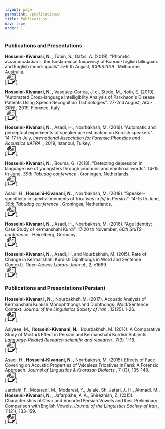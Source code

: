 ```yaml
---
layout: page
permalink: /publications/
title: Publications
nav: true
order: 1
---
```


<!---
description: publications by categories in reversed chronological order. generated by jekyll-scholar.--->
<!---
<h3> Publications and Presentations</h3> -->
<h3> Publications and Presentations </h3>
<!---<h5 class="year">{{2019}}</h5> --->

<p>
<b> Hosseini-Kivanani, N. </b>, Tobin, S., Gafos, A. (2019). "Phonetic accommodation in the fundamental frequency of Korean-English bilinguals and English monolinguals". 5-9 th August, <i> ICPhS2019 </i>. Melbourne, Australia.
<a href="https://www.researchgate.net/publication/334895276_PHONETIC_ACCOMMODATION_IN_THE_FUNDAMENTAL_FREQUENCY_OF_KOREAN-ENGLISH_BILINGUALS_AND_ENGLISH_MONOLINGUALS"  target="_blank"> <br> [<svg xmlns="http://www.w3.org/2000/svg" width="30" height="30" viewBox="0 0 24 24"><path d="M12.37 5.379l-5.64 5.64c-.655.655-1.515.982-2.374.982-1.855 0-3.356-1.498-3.356-3.356 0-.86.327-1.721.981-2.375l5.54-5.539c.487-.487 1.125-.731 1.765-.731 2.206 0 3.338 2.686 1.765 4.259l-4.919 4.919c-.634.634-1.665.634-2.298 0-.634-.633-.634-1.664 0-2.298l3.97-3.97.828.828-3.97 3.97c-.178.177-.178.465 0 .642.177.178.465.178.642 0l4.919-4.918c1.239-1.243-.636-3.112-1.873-1.874l-5.54 5.54c-.853.853-.853 2.24 0 3.094.854.852 2.24.852 3.093 0l5.64-5.64.827.827zm.637-5.379c.409.609.635 1.17.729 2h7.264v11.543c0 4.107-6 2.457-6 2.457s1.518 6-2.638 6h-7.362v-8.062c-.63.075-1 .13-2-.133v10.195h10.189c3.163 0 9.811-7.223 9.811-9.614v-14.386h-9.993zm4.993 6h-3.423l-.793.793-.207.207h4.423v-1zm0 3h-6.423l-1 1h7.423v-1zm0 3h-9.423l-.433.433c-.212.213-.449.395-.689.567h10.545v-1z"/></svg>]</a>&nbsp;&nbsp;</p>

<p>
<b> Hosseini-Kivanani, N. </b>, Vasquez-Correa, J. c., Stede, M., Noth, E. (2019). "Automated Cross-language Intelligibility Analysis of Parkinson's Disease Patients Using Speech Recognition Technologies". 27-2nd August, <i> ACL-SRW </i>, 2019, Florence, Italy.
<a href="https://www.researchgate.net/publication/334733212_Automated_Cross-language_Intelligibility_Analysis_of_Parkinson's_Disease_Patients_Using_Speech_Recognition_Technologies"  target="_blank"> <br>  [<svg xmlns="http://www.w3.org/2000/svg" width="30" height="30" viewBox="0 0 24 24"><path d="M12.37 5.379l-5.64 5.64c-.655.655-1.515.982-2.374.982-1.855 0-3.356-1.498-3.356-3.356 0-.86.327-1.721.981-2.375l5.54-5.539c.487-.487 1.125-.731 1.765-.731 2.206 0 3.338 2.686 1.765 4.259l-4.919 4.919c-.634.634-1.665.634-2.298 0-.634-.633-.634-1.664 0-2.298l3.97-3.97.828.828-3.97 3.97c-.178.177-.178.465 0 .642.177.178.465.178.642 0l4.919-4.918c1.239-1.243-.636-3.112-1.873-1.874l-5.54 5.54c-.853.853-.853 2.24 0 3.094.854.852 2.24.852 3.093 0l5.64-5.64.827.827zm.637-5.379c.409.609.635 1.17.729 2h7.264v11.543c0 4.107-6 2.457-6 2.457s1.518 6-2.638 6h-7.362v-8.062c-.63.075-1 .13-2-.133v10.195h10.189c3.163 0 9.811-7.223 9.811-9.614v-14.386h-9.993zm4.993 6h-3.423l-.793.793-.207.207h4.423v-1zm0 3h-6.423l-1 1h7.423v-1zm0 3h-9.423l-.433.433c-.212.213-.449.395-.689.567h10.545v-1z"/></svg>]</a>&nbsp;&nbsp;</p>

<p>
<b> Hosseini-Kivanani, N. </b>, Asadi, H., Nourbakhsh, M. (2019). "Automatic and perceptual experiments of speaker age estimation on Kurdish speakers". 14-17 th July, <i> International Association for Forensic Phonetics and Acoustics (IAFPA) </i>, 2019, Istanbul, Turkey. 
<a href="https://www.researchgate.net/publication/334591714_Automatic_and_perceptual_experiments_of_speaker_age_estimation_on_Kurdish_speakers"  target="_blank"> <br>  [<svg xmlns="http://www.w3.org/2000/svg" width="30" height="30" viewBox="0 0 24 24"><path d="M12.37 5.379l-5.64 5.64c-.655.655-1.515.982-2.374.982-1.855 0-3.356-1.498-3.356-3.356 0-.86.327-1.721.981-2.375l5.54-5.539c.487-.487 1.125-.731 1.765-.731 2.206 0 3.338 2.686 1.765 4.259l-4.919 4.919c-.634.634-1.665.634-2.298 0-.634-.633-.634-1.664 0-2.298l3.97-3.97.828.828-3.97 3.97c-.178.177-.178.465 0 .642.177.178.465.178.642 0l4.919-4.918c1.239-1.243-.636-3.112-1.873-1.874l-5.54 5.54c-.853.853-.853 2.24 0 3.094.854.852 2.24.852 3.093 0l5.64-5.64.827.827zm.637-5.379c.409.609.635 1.17.729 2h7.264v11.543c0 4.107-6 2.457-6 2.457s1.518 6-2.638 6h-7.362v-8.062c-.63.075-1 .13-2-.133v10.195h10.189c3.163 0 9.811-7.223 9.811-9.614v-14.386h-9.993zm4.993 6h-3.423l-.793.793-.207.207h4.423v-1zm0 3h-6.423l-1 1h7.423v-1zm0 3h-9.423l-.433.433c-.212.213-.449.395-.689.567h10.545v-1z"/></svg>]</a>&nbsp;&nbsp;</p>

<p>
<b> Hosseini-Kivanani, N. </b>, Bouma, G. (2018). "Detecting depression in language use of youngsters through pronouns and emotional words". 14-15 th June, <i> 39th Tabudag conference </i>. Groningen, Netherlands. <a href="https://www.researchgate.net/publication/325653917_Detecting_depression_in_language_use_of_youngsters_through_pronouns_and_emotional_words"  target="_blank"> <br>  [<svg xmlns="http://www.w3.org/2000/svg" width="30" height="30" viewBox="0 0 24 24"><path d="M12.37 5.379l-5.64 5.64c-.655.655-1.515.982-2.374.982-1.855 0-3.356-1.498-3.356-3.356 0-.86.327-1.721.981-2.375l5.54-5.539c.487-.487 1.125-.731 1.765-.731 2.206 0 3.338 2.686 1.765 4.259l-4.919 4.919c-.634.634-1.665.634-2.298 0-.634-.633-.634-1.664 0-2.298l3.97-3.97.828.828-3.97 3.97c-.178.177-.178.465 0 .642.177.178.465.178.642 0l4.919-4.918c1.239-1.243-.636-3.112-1.873-1.874l-5.54 5.54c-.853.853-.853 2.24 0 3.094.854.852 2.24.852 3.093 0l5.64-5.64.827.827zm.637-5.379c.409.609.635 1.17.729 2h7.264v11.543c0 4.107-6 2.457-6 2.457s1.518 6-2.638 6h-7.362v-8.062c-.63.075-1 .13-2-.133v10.195h10.189c3.163 0 9.811-7.223 9.811-9.614v-14.386h-9.993zm4.993 6h-3.423l-.793.793-.207.207h4.423v-1zm0 3h-6.423l-1 1h7.423v-1zm0 3h-9.423l-.433.433c-.212.213-.449.395-.689.567h10.545v-1z"/></svg>]</a>&nbsp;&nbsp;</p>

<p>
Asadi, H., <b> Hosseini-Kivanani, N. </b>, Nourbakhsh, M. (2018).  "Speaker-specificity in spectral moments of fricatives in /s/ in Persian". 14-15 th June,<i> 39th Tabudag conference </i>. Groningen, Netherlands. <a href="https://www.researchgate.net/publication/324804135_Speaker-specificity_in_spectral_moments_of_fricative_s_in_Persian"  target="_blank"> <br>  [<svg xmlns="http://www.w3.org/2000/svg" width="30" height="30" viewBox="0 0 24 24"><path d="M12.37 5.379l-5.64 5.64c-.655.655-1.515.982-2.374.982-1.855 0-3.356-1.498-3.356-3.356 0-.86.327-1.721.981-2.375l5.54-5.539c.487-.487 1.125-.731 1.765-.731 2.206 0 3.338 2.686 1.765 4.259l-4.919 4.919c-.634.634-1.665.634-2.298 0-.634-.633-.634-1.664 0-2.298l3.97-3.97.828.828-3.97 3.97c-.178.177-.178.465 0 .642.177.178.465.178.642 0l4.919-4.918c1.239-1.243-.636-3.112-1.873-1.874l-5.54 5.54c-.853.853-.853 2.24 0 3.094.854.852 2.24.852 3.093 0l5.64-5.64.827.827zm.637-5.379c.409.609.635 1.17.729 2h7.264v11.543c0 4.107-6 2.457-6 2.457s1.518 6-2.638 6h-7.362v-8.062c-.63.075-1 .13-2-.133v10.195h10.189c3.163 0 9.811-7.223 9.811-9.614v-14.386h-9.993zm4.993 6h-3.423l-.793.793-.207.207h4.423v-1zm0 3h-6.423l-1 1h7.423v-1zm0 3h-9.423l-.433.433c-.212.213-.449.395-.689.567h10.545v-1z"/></svg>]</a>&nbsp;&nbsp;</p>

<p>
<b> Hosseini-Kivanani, N. </b>, Asadi, H., Nourbakhsh, M. (2016). "Age Identity; Case Study of Kermanshahi Kurdi". 17-20 th November, <i> 60th StuTS conference </i>. Heidelberg, Germany. <a href="https://www.researchgate.net/publication/310507398_Age_Identity_Case_Study_of_Kurdish_speakers?_sg%5B0%5D=ukkTUAJ2Ly5kKYoUD3aSjaL_3fj6B4g1LLjGJFpZ7hZAWgnjp1TkfB0MUxYvxhxlTgAP1z0trZTnvT3ttWAlXPxf0IMU7vphfiCwfFog.I0ZWO2iyV9iPqiFEHpS8uHHYmKbUoDgETY2TclNpTuhvL_INhchp2iC1X3vM0UzKOnix_gdDf47n1NyUaggb6g"  target="_blank"> <br>  [<svg xmlns="http://www.w3.org/2000/svg" width="30" height="30" viewBox="0 0 24 24"><path d="M12.37 5.379l-5.64 5.64c-.655.655-1.515.982-2.374.982-1.855 0-3.356-1.498-3.356-3.356 0-.86.327-1.721.981-2.375l5.54-5.539c.487-.487 1.125-.731 1.765-.731 2.206 0 3.338 2.686 1.765 4.259l-4.919 4.919c-.634.634-1.665.634-2.298 0-.634-.633-.634-1.664 0-2.298l3.97-3.97.828.828-3.97 3.97c-.178.177-.178.465 0 .642.177.178.465.178.642 0l4.919-4.918c1.239-1.243-.636-3.112-1.873-1.874l-5.54 5.54c-.853.853-.853 2.24 0 3.094.854.852 2.24.852 3.093 0l5.64-5.64.827.827zm.637-5.379c.409.609.635 1.17.729 2h7.264v11.543c0 4.107-6 2.457-6 2.457s1.518 6-2.638 6h-7.362v-8.062c-.63.075-1 .13-2-.133v10.195h10.189c3.163 0 9.811-7.223 9.811-9.614v-14.386h-9.993zm4.993 6h-3.423l-.793.793-.207.207h4.423v-1zm0 3h-6.423l-1 1h7.423v-1zm0 3h-9.423l-.433.433c-.212.213-.449.395-.689.567h10.545v-1z"/></svg>]</a>&nbsp;&nbsp;</p>

<p>
<b> Hosseini-Kivanani, N. </b>, Asadi, H. and Nourbakhsh, M. (2015). Rate of Change in Kermanshahi Kurdish Diphthongs in Word and Sentence Context}. <i> Open Access Library Journal </i>, 2, e1669. <a href="http://dx.doi.org/10.4236/oalib.1101669"  target="_blank"> <br>  [<svg xmlns="http://www.w3.org/2000/svg" width="30" height="30" viewBox="0 0 24 24"><path d="M12.37 5.379l-5.64 5.64c-.655.655-1.515.982-2.374.982-1.855 0-3.356-1.498-3.356-3.356 0-.86.327-1.721.981-2.375l5.54-5.539c.487-.487 1.125-.731 1.765-.731 2.206 0 3.338 2.686 1.765 4.259l-4.919 4.919c-.634.634-1.665.634-2.298 0-.634-.633-.634-1.664 0-2.298l3.97-3.97.828.828-3.97 3.97c-.178.177-.178.465 0 .642.177.178.465.178.642 0l4.919-4.918c1.239-1.243-.636-3.112-1.873-1.874l-5.54 5.54c-.853.853-.853 2.24 0 3.094.854.852 2.24.852 3.093 0l5.64-5.64.827.827zm.637-5.379c.409.609.635 1.17.729 2h7.264v11.543c0 4.107-6 2.457-6 2.457s1.518 6-2.638 6h-7.362v-8.062c-.63.075-1 .13-2-.133v10.195h10.189c3.163 0 9.811-7.223 9.811-9.614v-14.386h-9.993zm4.993 6h-3.423l-.793.793-.207.207h4.423v-1zm0 3h-6.423l-1 1h7.423v-1zm0 3h-9.423l-.433.433c-.212.213-.449.395-.689.567h10.545v-1z"/></svg>]</a>&nbsp;&nbsp;</p>




<h3> Publications and Presentations (Persian) </h3>

<p>
<b> Hosseini-Kivanani , N. </b>, Nourbakhsh, M. (2017). Acoustic Analysis of Kermanshahi Kurdish Monophthongs and Diphthongs; Word/Sentence Context. <i> Journal of the Linguistics Society of Iran </i>. 13(25). 1-26. <a href="https://www.researchgate.net/publication/323376969_Acoustic_Analysis_of_Kermanshahi_Kurdish_Monophthongs_and_Diphthongs_WordSentence_Context"  target="_blank"> <br> [<svg xmlns="http://www.w3.org/2000/svg" width="30" height="30" viewBox="0 0 24 24"><path d="M12.37 5.379l-5.64 5.64c-.655.655-1.515.982-2.374.982-1.855 0-3.356-1.498-3.356-3.356 0-.86.327-1.721.981-2.375l5.54-5.539c.487-.487 1.125-.731 1.765-.731 2.206 0 3.338 2.686 1.765 4.259l-4.919 4.919c-.634.634-1.665.634-2.298 0-.634-.633-.634-1.664 0-2.298l3.97-3.97.828.828-3.97 3.97c-.178.177-.178.465 0 .642.177.178.465.178.642 0l4.919-4.918c1.239-1.243-.636-3.112-1.873-1.874l-5.54 5.54c-.853.853-.853 2.24 0 3.094.854.852 2.24.852 3.093 0l5.64-5.64.827.827zm.637-5.379c.409.609.635 1.17.729 2h7.264v11.543c0 4.107-6 2.457-6 2.457s1.518 6-2.638 6h-7.362v-8.062c-.63.075-1 .13-2-.133v10.195h10.189c3.163 0 9.811-7.223 9.811-9.614v-14.386h-9.993zm4.993 6h-3.423l-.793.793-.207.207h4.423v-1zm0 3h-6.423l-1 1h7.423v-1zm0 3h-9.423l-.433.433c-.212.213-.449.395-.689.567h10.545v-1z"/></svg>]</a>&nbsp;&nbsp;</p>



<p>
Asiyaee, M., <b> Hosseini-Kivanani, N. </b>, Nourbakhsh, M. (2016). A Comparative Study of McGurk Effect in Persian and Kermanshahi Kurdish Subjects. <i> Language-Related Research scientific and research </i>. 7(3). 1-18. <a href="https://web.a.ebscohost.com/abstract?direct=true&profile=ehost&scope=site&authtype=crawler&jrnl=23223081&AN=118728496&h=CWJjZEF2dW3KgmcQfTNlJKEnp78cDS%2bXIHpxtQ8z5rkI0cYFRuFnVhUfNUdGwK6cCfzyghtB0%2bk6JmUUrUYBLg%3d%3d&crl=f&resultNs=AdminWebAuth&resultLocal=ErrCrlNotAuth&crlhashurl=login.aspx%3fdirect%3dtrue%26profile%3dehost%26scope%3dsite%26authtype%3dcrawler%26jrnl%3d23223081%26AN%3d118728496"  target="_blank"> <br>  [<svg xmlns="http://www.w3.org/2000/svg" width="30" height="30" viewBox="0 0 24 24"><path d="M12.37 5.379l-5.64 5.64c-.655.655-1.515.982-2.374.982-1.855 0-3.356-1.498-3.356-3.356 0-.86.327-1.721.981-2.375l5.54-5.539c.487-.487 1.125-.731 1.765-.731 2.206 0 3.338 2.686 1.765 4.259l-4.919 4.919c-.634.634-1.665.634-2.298 0-.634-.633-.634-1.664 0-2.298l3.97-3.97.828.828-3.97 3.97c-.178.177-.178.465 0 .642.177.178.465.178.642 0l4.919-4.918c1.239-1.243-.636-3.112-1.873-1.874l-5.54 5.54c-.853.853-.853 2.24 0 3.094.854.852 2.24.852 3.093 0l5.64-5.64.827.827zm.637-5.379c.409.609.635 1.17.729 2h7.264v11.543c0 4.107-6 2.457-6 2.457s1.518 6-2.638 6h-7.362v-8.062c-.63.075-1 .13-2-.133v10.195h10.189c3.163 0 9.811-7.223 9.811-9.614v-14.386h-9.993zm4.993 6h-3.423l-.793.793-.207.207h4.423v-1zm0 3h-6.423l-1 1h7.423v-1zm0 3h-9.423l-.433.433c-.212.213-.449.395-.689.567h10.545v-1z"/></svg>]</a>&nbsp;&nbsp;</p>

<p>
Asadi, H., <b> Hosseini-Kivanani, N. </b>, Nourbakhsh, M. (2015). Effects of Face Covering on Acoustic Properties of Voiceless Fricatives in Farsi: A Forensic Approach. <i> Journal of Linguistics & Khorasan Dialects </i>, 7 (13), 135-148. <a href="https://www.researchgate.net/publication/308787063_Effects_of_Face_Covering_on_Acoustic_Properties_of_Voiceless_Fricatives_in_Farsi_A_Forensic_Approach"  target="_blank"> <br>  [<svg xmlns="http://www.w3.org/2000/svg" width="30" height="30" viewBox="0 0 24 24"><path d="M12.37 5.379l-5.64 5.64c-.655.655-1.515.982-2.374.982-1.855 0-3.356-1.498-3.356-3.356 0-.86.327-1.721.981-2.375l5.54-5.539c.487-.487 1.125-.731 1.765-.731 2.206 0 3.338 2.686 1.765 4.259l-4.919 4.919c-.634.634-1.665.634-2.298 0-.634-.633-.634-1.664 0-2.298l3.97-3.97.828.828-3.97 3.97c-.178.177-.178.465 0 .642.177.178.465.178.642 0l4.919-4.918c1.239-1.243-.636-3.112-1.873-1.874l-5.54 5.54c-.853.853-.853 2.24 0 3.094.854.852 2.24.852 3.093 0l5.64-5.64.827.827zm.637-5.379c.409.609.635 1.17.729 2h7.264v11.543c0 4.107-6 2.457-6 2.457s1.518 6-2.638 6h-7.362v-8.062c-.63.075-1 .13-2-.133v10.195h10.189c3.163 0 9.811-7.223 9.811-9.614v-14.386h-9.993zm4.993 6h-3.423l-.793.793-.207.207h4.423v-1zm0 3h-6.423l-1 1h7.423v-1zm0 3h-9.423l-.433.433c-.212.213-.449.395-.689.567h10.545v-1z"/></svg>]</a>&nbsp;&nbsp;</p>

<p>
Jarolahi, F., Motasedi, M., Modaresi, Y., Jalaie, Sh, Jafari, A. H., Ahmadi. M., <b> Hosseini-Kivanani, N. </b>, Jafarpishe, A. A., Shirezhian, Z. (2015). Characteristics of Clear and Vocoded Persian Vowels and their Preliminary Comparison with English Vowels. <i> Journal of the Linguistics Society of Iran </i>, 11(21), 133-159. <a href="https://www.magiran.com/paper/1511382?lang=en"  target="_blank"> <br>  [<svg xmlns="http://www.w3.org/2000/svg" width="30" height="30" viewBox="0 0 24 24"><path d="M12.37 5.379l-5.64 5.64c-.655.655-1.515.982-2.374.982-1.855 0-3.356-1.498-3.356-3.356 0-.86.327-1.721.981-2.375l5.54-5.539c.487-.487 1.125-.731 1.765-.731 2.206 0 3.338 2.686 1.765 4.259l-4.919 4.919c-.634.634-1.665.634-2.298 0-.634-.633-.634-1.664 0-2.298l3.97-3.97.828.828-3.97 3.97c-.178.177-.178.465 0 .642.177.178.465.178.642 0l4.919-4.918c1.239-1.243-.636-3.112-1.873-1.874l-5.54 5.54c-.853.853-.853 2.24 0 3.094.854.852 2.24.852 3.093 0l5.64-5.64.827.827zm.637-5.379c.409.609.635 1.17.729 2h7.264v11.543c0 4.107-6 2.457-6 2.457s1.518 6-2.638 6h-7.362v-8.062c-.63.075-1 .13-2-.133v10.195h10.189c3.163 0 9.811-7.223 9.811-9.614v-14.386h-9.993zm4.993 6h-3.423l-.793.793-.207.207h4.423v-1zm0 3h-6.423l-1 1h7.423v-1zm0 3h-9.423l-.433.433c-.212.213-.449.395-.689.567h10.545v-1z"/></svg>]</a>&nbsp;&nbsp; </p>


